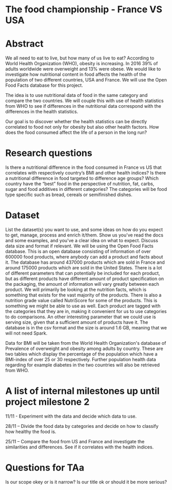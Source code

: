 # The food championship - France VS USA

# Abstract
We all need to eat to live, but how many of us live to eat? According to World Health Organization (WHO), obesity is increasing. In 2016 39% of adults worldwide were overweight and 13% were obese. We would like to investigate how nutritional content in food affects the health of the population of two different countries, USA and France. We will use the Open Food Facts database for this project. 

The idea is to use nutritional data of food in the same category and compare the two countries. We will couple this with use of health statistics from WHO to see if differences in the nutritional data correspond with the differences in the health statistics.

Our goal is to discover whether the health statistics can be directly correlated to food not only for obesity but also other health factors. How does the food consumed affect the life of a person in the long run?

# Research questions
Is there a nutritional difference in the food consumed in France vs US that correlates with respectively country’s BMI and other health indices? 
Is there a nutritional difference in food targeted to difference age groups? 
Which country have the “best” food in the perspective of nutrition, fat, carbs, sugar and food additives in different categories? The categories will be food type specific such as bread, cereals or semifinished dishes. 

# Dataset
List the dataset(s) you want to use, and some ideas on how do you expect to get, manage, process and enrich it/them. Show us you've read the docs and some examples, and you've a clear idea on what to expect. Discuss data size and format if relevant.
We will be using the Open Food Facts database. This is an open database consisting of information of over 600000 food products, where anybody can add a product and facts about it. The database has around 437000 products which are sold in France and around 175000 products which are sold in the United States. There is a lot of different parameters that can potentially be included for each product, but as different products have different amount of product specification on the packaging, the amount of information will vary greatly between each product. We will primarily be looking at the nutrition facts, which is something that exists for the vast majority of the products. There is also a nutrition grade value called NutriScore for some of the products. This is something we might be able to use as well. Each product are tagged with the categories that they are in, making it convenient for us to use categories to do comparisons. An other interesting parameter that we could use is serving size, given that a sufficient amount of products have it.
The database is in the csv format and the size is around 1.6 GB, meaning that we will not need Spark.

Data for BMI will be taken from the World Health Organization's database of Prevalence of overweight and obesity among adults by country. These are two tables which display the percentage of the population which have a BMI-index of over 25 or 30 respectively. Further population health data regarding for example diabetes in the two countries will also be retrieved from WHO.

# A list of internal milestones up until project milestone 2
11/11 - Experiment with the data and decide which data to use.

28/11 – Divide the food data by categories and decide on how to classify how healthy the food is.   

25/11 – Compare the food from US and France and investigate the similarities and differences. See if it correlates with the health indices. 


# Questions for TAa
Is our scope okey or is it narrow?
Is our title ok or should it be more serious?
